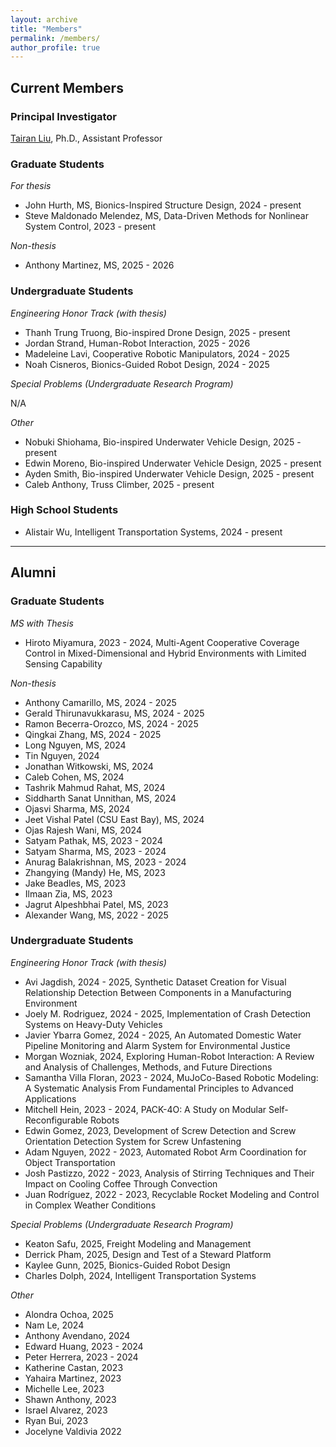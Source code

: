 ```yaml
---
layout: archive
title: "Members"
permalink: /members/
author_profile: true
---
```


## Current Members

### Principal Investigator

[Tairan Liu](https://liutairan.github.io), Ph.D., Assistant Professor

### Graduate Students

*For thesis*

* John Hurth, MS, Bionics-Inspired Structure Design, 2024 - present
* Steve Maldonado Melendez, MS, Data-Driven Methods for Nonlinear System Control, 2023 - present

*Non-thesis*

* Anthony Martinez, MS, 2025 - 2026


### Undergraduate Students

*Engineering Honor Track (with thesis)*

* Thanh Trung Truong, Bio-inspired Drone Design, 2025 - present
* Jordan Strand, Human-Robot Interaction, 2025 - 2026
* Madeleine Lavi, Cooperative Robotic Manipulators, 2024 - 2025
* Noah Cisneros, Bionics-Guided Robot Design, 2024 - 2025

*Special Problems (Undergraduate Research Program)*

N/A

*Other*

* Nobuki Shiohama, Bio-inspired Underwater Vehicle Design, 2025 - present 
* Edwin Moreno, Bio-inspired Underwater Vehicle Design, 2025 - present 
* Ayden Smith, Bio-inspired Underwater Vehicle Design, 2025 - present 
* Caleb Anthony, Truss Climber, 2025 - present 

### High School Students

* Alistair Wu, Intelligent Transportation Systems, 2024 - present


<!-- N/A -->

---

## Alumni

### Graduate Students
*MS with Thesis*
* Hiroto Miyamura, 2023 - 2024, Multi-Agent Cooperative Coverage Control in Mixed-Dimensional and Hybrid Environments with Limited Sensing Capability 

*Non-thesis*
* Anthony Camarillo, MS, 2024 - 2025
* Gerald Thirunavukkarasu, MS, 2024 - 2025
* Ramon Becerra-Orozco, MS, 2024 - 2025
* Qingkai Zhang, MS, 2024 - 2025
* Long Nguyen, MS, 2024
* Tin Nguyen, 2024
* Jonathan Witkowski, MS, 2024
* Caleb Cohen, MS, 2024
* Tashrik Mahmud Rahat, MS, 2024
* Siddharth Sanat Unnithan, MS, 2024
* Ojasvi Sharma, MS, 2024
* Jeet Vishal Patel (CSU East Bay), MS, 2024
* Ojas Rajesh Wani, MS, 2024
* Satyam Pathak, MS, 2023 - 2024
* Satyam Sharma, MS, 2023 - 2024
* Anurag Balakrishnan, MS, 2023 - 2024
* Zhangying (Mandy) He, MS, 2023
* Jake Beadles, MS, 2023
* Ilmaan Zia, MS, 2023
* Jagrut Alpeshbhai Patel, MS, 2023
* Alexander Wang, MS, 2022 - 2025

### Undergraduate Students
*Engineering Honor Track (with thesis)*
* Avi Jagdish, 2024 - 2025, Synthetic Dataset Creation for Visual Relationship Detection Between Components in a Manufacturing Environment
* Joely M. Rodriguez, 2024 - 2025, Implementation of Crash Detection Systems on Heavy-Duty Vehicles
* Javier Ybarra Gomez, 2024 - 2025, An Automated Domestic Water Pipeline Monitoring and Alarm System for Environmental Justice
* Morgan Wozniak, 2024, Exploring Human-Robot Interaction: A Review and Analysis of Challenges, Methods, and Future Directions
* Samantha Villa Floran, 2023 - 2024, MuJoCo-Based Robotic Modeling: A Systematic Analysis From Fundamental Principles to Advanced Applications
* Mitchell Hein, 2023 - 2024, PACK-4O: A Study on Modular Self-Reconfigurable Robots
* Edwin Gomez, 2023, Development of Screw Detection and Screw Orientation Detection System for Screw Unfastening
* Adam Nguyen, 2022 - 2023, Automated Robot Arm Coordination for Object Transportation
* Josh Pastizzo, 2022 - 2023, Analysis of Stirring Techniques and Their Impact on Cooling Coffee Through Convection
* Juan Rodríguez, 2022 - 2023, Recyclable Rocket Modeling and Control in Complex Weather Conditions

*Special Problems (Undergraduate Research Program)*

* Keaton Safu, 2025, Freight Modeling and Management
* Derrick Pham, 2025, Design and Test of a Steward Platform
* Kaylee Gunn, 2025, Bionics-Guided Robot Design
* Charles Dolph, 2024, Intelligent Transportation Systems


*Other*
* Alondra Ochoa, 2025
* Nam Le, 2024
* Anthony Avendano, 2024
* Edward Huang, 2023 - 2024
* Peter Herrera, 2023 - 2024
* Katherine Castan, 2023
* Yahaira Martinez, 2023 
* Michelle Lee, 2023
* Shawn Anthony, 2023 
* Israel Alvarez, 2023
* Ryan Bui, 2023
* Jocelyne Valdivia 2022
